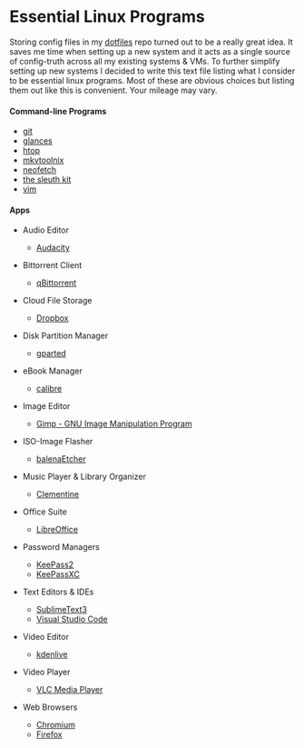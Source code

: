 # Essential Linux Programs
Storing config files in my [dotfiles](https://github.com/DrewHans555/dotfiles/) repo turned out to be a really great idea. It saves me time when setting up a new system and it acts as a single source of config-truth across all my existing systems & VMs. To further simplify setting up new systems I decided to write this text file listing what I consider to be essential linux programs. Most of these are obvious choices but listing them out like this is convenient. Your mileage may vary.

#### Command-line Programs
- [git](https://git-scm.com/)
- [glances](https://nicolargo.github.io/glances/)
- [htop](https://github.com/hishamhm/htop)
- [mkvtoolnix](https://mkvtoolnix.download/)
- [neofetch](https://github.com/dylanaraps/neofetch)
- [the sleuth kit](https://www.sleuthkit.org/sleuthkit/)
- [vim](https://www.vim.org/)

#### Apps
- Audio Editor
  - [Audacity](https://www.audacityteam.org/)

- Bittorrent Client
  - [qBittorrent](https://www.qbittorrent.org/)

- Cloud File Storage
  - [Dropbox](https://www.dropbox.com/)

- Disk Partition Manager
  - [gparted](https://gparted.org/)

- eBook Manager
  - [calibre](https://calibre-ebook.com/)

- Image Editor
  - [Gimp - GNU Image Manipulation Program](https://www.gimp.org/)

- ISO-Image Flasher
  - [balenaEtcher](https://github.com/balena-io/etcher)

- Music Player & Library Organizer
  - [Clementine](https://www.clementine-player.org/)

- Office Suite
  - [LibreOffice](https://www.libreoffice.org/)

- Password Managers
  - [KeePass2](https://keepass.info/)
  - [KeePassXC](https://keepassxc.org/)

- Text Editors & IDEs
  - [SublimeText3](https://www.sublimetext.com/)
  - [Visual Studio Code](https://code.visualstudio.com/)

- Video Editor
  - [kdenlive](https://kdenlive.org/en/)

- Video Player
  - [VLC Media Player](https://www.videolan.org/index.html)

- Web Browsers
  - [Chromium](https://www.chromium.org/)
  - [Firefox](https://www.mozilla.org/en-US/firefox/)
